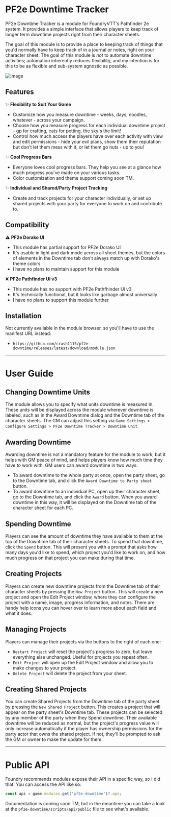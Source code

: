 # PF2e Downtime Tracker

PF2e Downtime Tracker is a module for FoundryVTT's Pathfinder 2e system. It provides a simple interface that allows players to keep track of longer term downtime projects right from their character sheets.

The goal of this module is to provide a place to keeping track of things that you'd normally have to keep track of in a journal or notes, right on your character sheet. The goal of this module is *not* to automate downtime activities; automation inherently reduces flexibility, and my intention is for this to be as flexible and sub-system agnostic as possible.

![image](https://github.com/user-attachments/assets/66027237-76ab-4ad4-9a4f-9f8d897ec96e)


## Features

✨ **Flexibility to Suit Your Game**
- Customize how you measure downtime - weeks, days, noodles, whatever  - across your campaign.
- Choose how you measure progress for each individual downtime project - gp for crafting, cats for petting, the sky's the limit!
- Control how much access the players have over each activity with view and edit permissions - hide your evil plans, show them their reputation but don't let them mess with it, or let them go nuts - up to you!

✨ **Cool Progress Bars**
- Everyone loves cool progress bars. They help you see at a glance how much progress you've made on your various tasks.
- Color customization and theme support coming soon TM.

✨ **Individual and Shared/Party Project Tracking**
- Create and track projects for your character individually, or set up shared projects with your party for everyone to work on and contribute to.

## Compatibility

⚠️ **PF2e Dorako UI**
- This module has partial support for PF2e Dorako UI
- It's usable in light and dark mode across all sheet themes, but the colors of elements in the Downtime tab don't always match up with Dorako's theme colors
- I have no plans to maintain support for this module

❌ **PF2e Pathfinder Ui v3**
- This module has no support with PF2e Pathfhinder Ui v3
- It's technically functional, but it looks like garbage almost universally
- I have no plans to support this module further

## Installation

Not currently available in the module browser, so you'll have to use the manifest URL instead:
- `https://github.com/crash1115/pf2e-downtime/releases/latest/download/module.json`

---

# User Guide

## Changing Downtime Units
The module allows you to specify what units downtime is measured in. These units will be displayed across the module wherever downtime is labeled, such as in the Award Downtime dialog and the Downtime tab of the character sheets. The GM can adjust this setting via `Game Settings > Configure Settings > PF2e Downtime Tracker > Downtime Unit`.

## Awarding Downtime
Awarding downtime is not a mandatory feature for the module to work, but it helps with GM peace of mind, and helps players know how much time they have to work with. GM users can award downtime in two ways:
- To award downtime to the whole party at once, open the party sheet, go to the Downtime tab, and click the `Award Downtime to Party sheet` button.
- To award downtime to an individual PC, open up their character sheet, go to the Downtime tab, and click the `Award` button.
When you award downtime in this way, it will be displayed on the Downtime tab of the character sheet for each PC.

## Spending Downtime
Players can see the amount of downtime they have available to them at the top of the Downtime tab of their character sheets. To spend that downtime, click the `Spend` button. This will present you with a prompt that asks how many days you'd like to spend, which project you'd like to work on, and how much progress on that project you can make during that time.

## Creating Projects
Players can create new downtime projects from the Downtime tab of their character sheets by pressing the `New Project` button. This will create a new project and open the Edit Project window, where they can configure the project with a name, image, progress information, and notes. There are handy help icons you can hover over to learn more about each field and what it does.

## Managing Projects
Players can manage their projects via the buttons to the right of each one:
- `Restart Project` will reset the project's progress to zero, but leave everything else unchanged. Useful for projects you repeat often.
- `Edit Project` will open up the Edit Project window and allow you to make changes to your project.
- `Delete Project` will delete the project from your sheet.

## Creating Shared Projects
You can create Shared Projects from the Downtime tab of the party sheet by pressing the `New Shared Project` button. This creates a project that will appear on the party sheet's Downtime tab. These projects can be selected by any member of the party when they Spend downtime. Their available downtime will be reduced as normal, but the project's progress value will only increase automatically if the player has ownership permissions for the party actor that owns the shared project. If not, they'll be prompted to ask the GM or owner to make the update for them.

---

# Public API
Foundry recommends modules expose their API in a specific way, so I did that. You can access the API like so:
```js
const api = game.modules.get('pf2e-downtime')?.api;
```
Documentation is coming soon TM, but in the meantime you can take a look at the `pf2e-downtime/scripts/api/public` file to see what's available.

